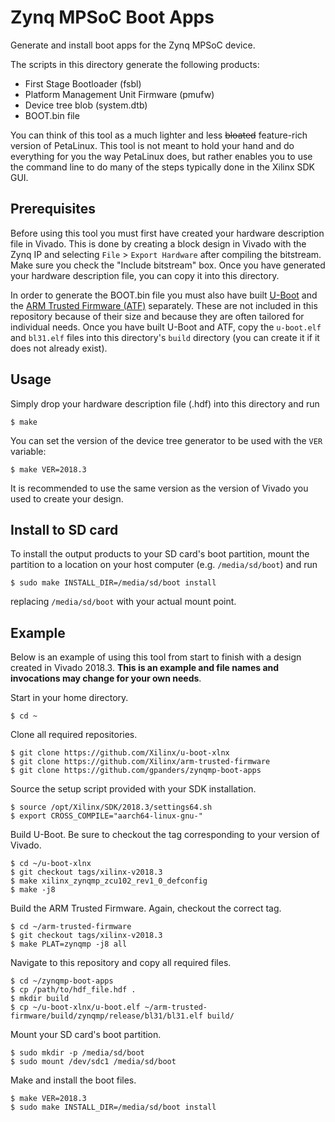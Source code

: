 # Zynq MPSoC Boot Apps

Generate and install boot apps for the Zynq MPSoC device.

The scripts in this directory generate the following products:

- First Stage Bootloader (fsbl)
- Platform Management Unit Firmware (pmufw)
- Device tree blob (system.dtb)
- BOOT.bin file

You can think of this tool as a much lighter and less ~~bloated~~ feature-rich
version of PetaLinux. This tool is not meant to hold your hand and do everything
for you the way PetaLinux does, but rather enables you to use the command line
to do many of the steps typically done in the Xilinx SDK GUI.

## Prerequisites

Before using this tool you must first have created your hardware description
file in Vivado. This is done by creating a block design in Vivado with the Zynq
IP and selecting `File` > `Export Hardware` after compiling the bitstream. Make
sure you check the "Include bitstream" box. Once you have generated your
hardware description file, you can copy it into this directory.

In order to generate the BOOT.bin file you must also have built [U-Boot] and the
[ARM Trusted Firmware (ATF)] separately. These are not included in this
repository because of their size and because they are often tailored for
individual needs.  Once you have built U-Boot and ATF, copy the `u-boot.elf` and
`bl31.elf` files into this directory's `build` directory (you can create it if
it does not already exist).

## Usage

Simply drop your hardware description file (.hdf) into this directory and run

    $ make

You can set the version of the device tree generator to be used with the `VER`
variable:

    $ make VER=2018.3

It is recommended to use the same version as the version of Vivado you used to
create your design.

## Install to SD card

To install the output products to your SD card's boot partition, mount the
partition to a location on your host computer (e.g. `/media/sd/boot`) and run

    $ sudo make INSTALL_DIR=/media/sd/boot install

replacing `/media/sd/boot` with your actual mount point.

[U-Boot]: https://github.com/Xilinx/u-boot-xlnx
[ARM Trusted Firmware (ATF)]: https://github.com/Xilinx/arm-trusted-firmware.git

## Example

Below is an example of using this tool from start to finish with a design
created in Vivado 2018.3. **This is an example and file names and invocations
may change for your own needs**.

Start in your home directory.
```console
$ cd ~
```

Clone all required repositories.
```console
$ git clone https://github.com/Xilinx/u-boot-xlnx
$ git clone https://github.com/Xilinx/arm-trusted-firmware
$ git clone https://github.com/gpanders/zynqmp-boot-apps
```

Source the setup script provided with your SDK installation.
```console
$ source /opt/Xilinx/SDK/2018.3/settings64.sh
$ export CROSS_COMPILE="aarch64-linux-gnu-"
```

Build U-Boot. Be sure to checkout the tag corresponding to your version of
Vivado.
```console
$ cd ~/u-boot-xlnx
$ git checkout tags/xilinx-v2018.3
$ make xilinx_zynqmp_zcu102_rev1_0_defconfig
$ make -j8
```

Build the ARM Trusted Firmware. Again, checkout the correct tag.
```console
$ cd ~/arm-trusted-firmware
$ git checkout tags/xilinx-v2018.3
$ make PLAT=zynqmp -j8 all
```

Navigate to this repository and copy all required files.
```console
$ cd ~/zynqmp-boot-apps
$ cp /path/to/hdf_file.hdf .
$ mkdir build
$ cp ~/u-boot-xlnx/u-boot.elf ~/arm-trusted-firmware/build/zynqmp/release/bl31/bl31.elf build/
```

Mount your SD card's boot partition.
```console
$ sudo mkdir -p /media/sd/boot
$ sudo mount /dev/sdc1 /media/sd/boot
```

Make and install the boot files.
```console
$ make VER=2018.3
$ sudo make INSTALL_DIR=/media/sd/boot install
```
